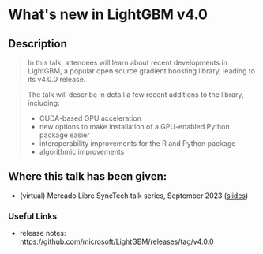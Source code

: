 # What's new in LightGBM v4.0

## Description

> In this talk, attendees will learn about recent developments in LightGBM, a popular open source gradient boosting library, leading to its v4.0.0 release.

> The talk will describe in detail a few recent additions to the library, including:
> * CUDA-based GPU acceleration
> * new options to make installation of a GPU-enabled Python package easier
> * interoperability improvements for the R and Python package
> * algorithmic improvements

## Where this talk has been given:

* (virtual) Mercado Libre SyncTech talk series, September 2023 ([slides](https://docs.google.com/presentation/d/1V_OIsd2-lI3OX4oLvYVttlJa_vPTe_wF7oDIvqkVfuA/edit?usp=sharing))

### Useful Links

* release notes: https://github.com/microsoft/LightGBM/releases/tag/v4.0.0
